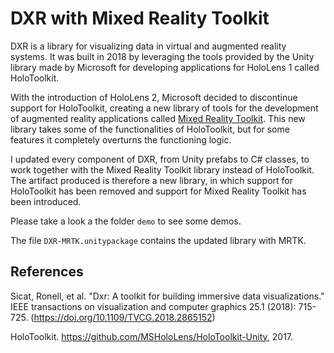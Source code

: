 # DXR with Mixed Reality Toolkit
DXR is a library for visualizing data in virtual and augmented reality systems. It was built in 2018 by leveraging the tools provided by the Unity library made by Microsoft for developing applications for HoloLens 1 called HoloToolkit.

With the introduction of HoloLens 2, Microsoft decided to discontinue support for HoloToolkit, creating a new library of tools for the development of augmented reality applications called [Mixed Reality Toolkit](https://github.com/microsoft/MixedRealityToolkit-Unity). This new library takes some of the functionalities of HoloToolkit, but for some features it completely overturns the functioning logic.

I updated every component of DXR, from Unity prefabs to C# classes, to work together with the Mixed Reality Toolkit library instead of HoloToolkit. The artifact produced is therefore a new library, in which support for HoloToolkit has been removed and support for Mixed Reality Toolkit has been introduced.

Please take a look a the folder `demo` to see some demos. 

The file `DXR-MRTK.unitypackage` contains the updated library with MRTK. 

## References

Sicat, Ronell, et al. "Dxr: A toolkit for building immersive data visualizations." IEEE transactions on visualization and computer graphics 25.1 (2018): 715-725. (https://doi.org/10.1109/TVCG.2018.2865152)

HoloToolkit. https://github.com/MSHoloLens/HoloToolkit-Unity, 2017.